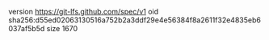 version https://git-lfs.github.com/spec/v1
oid sha256:d55ed02063130516a752b2a3ddf29e4e56384f8a2611f32e4835eb6037af5b5d
size 1670
